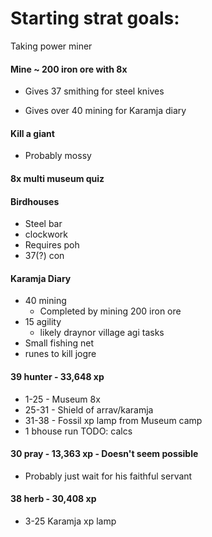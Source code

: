 # Starting strat goals:

Taking power miner

#### Mine ~ 200 iron ore with 8x

- Gives 37 smithing for steel knives

- Gives over 40 mining for Karamja diary

#### Kill a giant

- Probably mossy

#### 8x multi museum quiz

#### Birdhouses

- Steel bar
- clockwork
- Requires poh
- 37(?) con

#### Karamja Diary

- 40 mining
  - Completed by mining 200 iron ore
- 15 agility
  - likely draynor village agi tasks
- Small fishing net
- runes to kill jogre

#### 39 hunter - 33,648 xp

- 1-25 - Museum 8x
- 25-31 - Shield of arrav/karamja
- 31-38 - Fossil xp lamp from Museum camp
- 1 bhouse run TODO: calcs

#### 30 pray - 13,363 xp - Doesn't seem possible

- Probably just wait for his faithful servant

#### 38 herb - 30,408 xp

- 3-25 Karamja xp lamp
